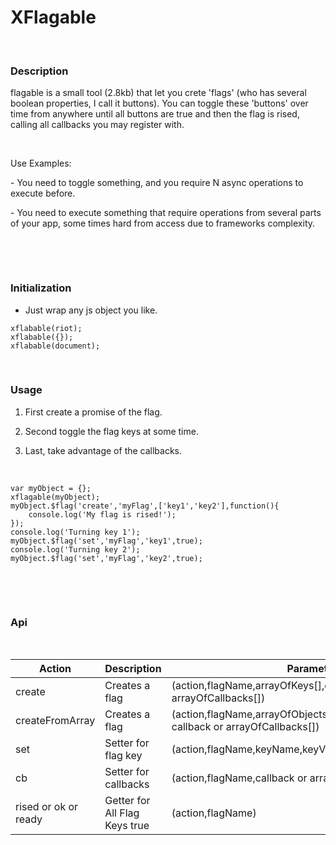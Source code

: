 XFlagable
=========

 

### Description

flagable is a small tool (2.8kb) that let you crete 'flags' (who has several
boolean properties, I call it buttons). You can toggle these 'buttons' over time
from anywhere until all buttons are true and then the flag is rised, calling all
callbacks you may register with.

 

Use Examples:

\- You need to toggle something, and you require N async operations to execute
before.

\- You need to execute something that require operations from several parts of
your app, some times hard from access due to frameworks complexity.

 

 

### Initialization

-   Just wrap any js object you like.

~~~~~~~~~~~~~~~~~~~~~~~~~~~~~~~~~~~~~~~~~~~~~~~~~~~~~~~~~~~~~~~~~~~~~~~~~~~~~~~~
xflabable(riot);
xflabable({});
xflabable(document);
~~~~~~~~~~~~~~~~~~~~~~~~~~~~~~~~~~~~~~~~~~~~~~~~~~~~~~~~~~~~~~~~~~~~~~~~~~~~~~~~

 

### Usage

1.  First create a promise of the flag.

2.  Second toggle the flag keys at some time.

3.  Last, take advantage of the callbacks.

 

~~~~~~~~~~~~~~~~~~~~~~~~~~~~~~~~~~~~~~~~~~~~~~~~~~~~~~~~~~~~~~~~~~~~~~~~~~~~~~~~
var myObject = {};
xflagable(myObject);
myObject.$flag('create','myFlag',['key1','key2'],function(){
    console.log('My flag is rised!');
});
console.log('Turning key 1');
myObject.$flag('set','myFlag','key1',true);
console.log('Turning key 2');
myObject.$flag('set','myFlag','key2',true);
~~~~~~~~~~~~~~~~~~~~~~~~~~~~~~~~~~~~~~~~~~~~~~~~~~~~~~~~~~~~~~~~~~~~~~~~~~~~~~~~

 

 

### Api

 

| Action               | Description                   | Parameters                                                                               | Return  |
|----------------------|-------------------------------|------------------------------------------------------------------------------------------|---------|
| create               | Creates a flag                | (action,flagName,arrayOfKeys[],callback or arrayOfCallbacks[])                           | nothing |
| createFromArray      | Creates a flag                | (action,flagName,arrayOfObjects,propNameOfObjectInArray, callback or arrayOfCallbacks[]) | nothing |
| set                  | Setter for flag key           | (action,flagName,keyName,keyValue)                                                       | nothing |
| cb                   | Setter for callbacks          | (action,flagName,callback or arrayOfCallbacks[])                                         | nothing |
| rised or ok or ready | Getter for All Flag Keys true | (action,flagName)                                                                        | boolean |

 
